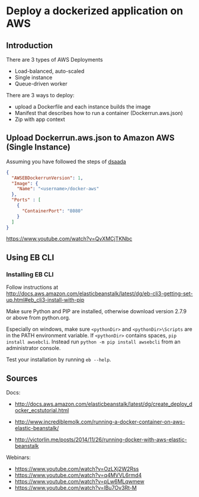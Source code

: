 # Deploy a dockerized application on AWS

## Introduction

There are 3 types of AWS Deployments
- Load-balanced, auto-scaled
- Single instance
- Queue-driven worker

There are 3 ways to deploy:
- upload a Dockerfile and each instance builds the image
- Manifest that describes how to run a container (Dockerrun.aws.json)
- Zip with app context

## Upload Dockerrun.aws.json to Amazon AWS (Single Instance)

Assuming you have followed the steps of [dsaada](./GITHUB.md)



```json
{
  "AWSEBDockerrunVersion": 1,
  "Image": {
    "Name": "<username>/docker-aws"
  },
  "Ports" : [
    {
      "ContainerPort": "8080"
    }
  ]
}
```

https://www.youtube.com/watch?v=QvXMCjTKNbc


## Using EB CLI

### Installing EB CLI

Follow instructions at http://docs.aws.amazon.com/elasticbeanstalk/latest/dg/eb-cli3-getting-set-up.html#eb_cli3-install-with-pip

Make sure Python and PIP are installed, otherwise download version 2.7.9 or above from python.org.

Especially on windows, make sure ```<pythonDir>``` and ```<pythonDir>\Scripts``` are in the PATH environment variable. If ```<pythonDir>``` contains spaces, ```pip install awsebcli```.
Instead run ```python -m pip install awsebcli``` from an administrator console.

Test your installation by running ```eb --help```.

## Sources

Docs:
- http://docs.aws.amazon.com/elasticbeanstalk/latest/dg/create_deploy_docker_ecstutorial.html


- http://www.incrediblemolk.com/running-a-docker-container-on-aws-elastic-beanstalk/
- http://victorlin.me/posts/2014/11/26/running-docker-with-aws-elastic-beanstalk


Webinars:
- https://www.youtube.com/watch?v=OzLXj2W2Rss
- https://www.youtube.com/watch?v=q4MVVL6rmd4
- https://www.youtube.com/watch?v=pLw6MLqwmew
- https://www.youtube.com/watch?v=lBu7Ov3Rt-M